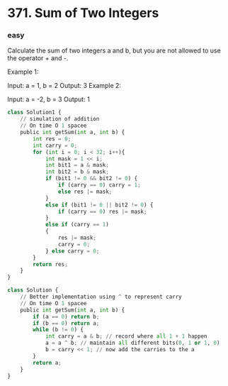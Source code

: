 # 371. Sum of Two Integers
### easy
Calculate the sum of two integers a and b, but you are not allowed to use the operator + and -.

Example 1:

Input: a = 1, b = 2
Output: 3
Example 2:

Input: a = -2, b = 3
Output: 1

```python
class Solution1 {
    // simulation of addition
    // On time O 1 spacee
    public int getSum(int a, int b) {
        int res = 0;
        int carry = 0;
        for (int i = 0; i < 32; i++){
            int mask = 1 << i;
            int bit1 = a & mask;
            int bit2 = b & mask;
            if (bit1 != 0 && bit2 != 0) {
                if (carry == 0) carry = 1;
                else res |= mask;
            }     
            else if (bit1 != 0 || bit2 != 0) {
                if (carry == 0) res |= mask;
            }
            else if (carry == 1) 
            {
                res |= mask;
                carry = 0;
            } else carry = 0;
        }
        return res;
    }
}

class Solution {
    // Better implementation using ^ to represent carry
    // On time O 1 spacee
    public int getSum(int a, int b) {
        if (a == 0) return b;
        if (b == 0) return a;
        while (b != 0) {
            int carry = a & b; // record where all 1 + 1 happen
            a = a ^ b; // maintain all different bits(0, 1 or 1, 0)
            b = carry << 1; // now add the carries to the a
        }
        return a;
    }
}
```
